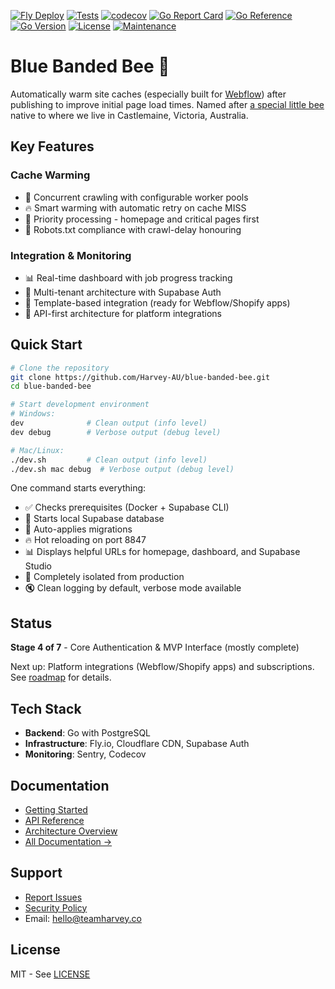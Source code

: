 [![Fly Deploy](https://github.com/Harvey-AU/blue-banded-bee/actions/workflows/fly-deploy.yml/badge.svg)](https://github.com/Harvey-AU/blue-banded-bee/actions/workflows/fly-deploy.yml)
[![Tests](https://github.com/Harvey-AU/blue-banded-bee/actions/workflows/test.yml/badge.svg)](https://github.com/Harvey-AU/blue-banded-bee/actions/workflows/test.yml)
[![codecov](https://codecov.io/github/harvey-au/blue-banded-bee/graph/badge.svg?token=EC0JW5IU7X)](https://codecov.io/github/harvey-au/blue-banded-bee)
[![Go Report Card](https://goreportcard.com/badge/github.com/Harvey-AU/blue-banded-bee?style=flat)](https://goreportcard.com/report/github.com/Harvey-AU/blue-banded-bee)
[![Go Reference](https://pkg.go.dev/badge/github.com/Harvey-AU/blue-banded-bee.svg)](https://pkg.go.dev/github.com/Harvey-AU/blue-banded-bee)
[![Go Version](https://img.shields.io/badge/go-1.25-blue.svg)](https://golang.org/)
[![License](https://img.shields.io/badge/License-MIT-blue.svg)](https://opensource.org/licenses/MIT)
[![Maintenance](https://img.shields.io/badge/Maintained%3F-yes-green.svg)](https://github.com/Harvey-AU/blue-banded-bee/graphs/commit-activity)

# Blue Banded Bee 🐝

Automatically warm site caches (especially built for
[Webflow](https://www.webflow.com)) after publishing to improve initial page
load times. Named after
[a special little bee](https://www.aussiebee.com.au/blue-banded-bee-information.html)
native to where we live in Castlemaine, Victoria, Australia.

## Key Features

### Cache Warming

- 🚀 Concurrent crawling with configurable worker pools
- 🔥 Smart warming with automatic retry on cache MISS
- 🥇 Priority processing - homepage and critical pages first
- 🤖 Robots.txt compliance with crawl-delay honouring

### Integration & Monitoring

- 📊 Real-time dashboard with job progress tracking
- 🔐 Multi-tenant architecture with Supabase Auth
- 🎨 Template-based integration (ready for Webflow/Shopify apps)
- 🔌 API-first architecture for platform integrations

## Quick Start

```bash
# Clone the repository
git clone https://github.com/Harvey-AU/blue-banded-bee.git
cd blue-banded-bee

# Start development environment
# Windows:
dev              # Clean output (info level)
dev debug        # Verbose output (debug level)

# Mac/Linux:
./dev.sh         # Clean output (info level)
./dev.sh mac debug  # Verbose output (debug level)
```

One command starts everything:

- ✅ Checks prerequisites (Docker + Supabase CLI)
- 🐳 Starts local Supabase database
- 🔄 Auto-applies migrations
- 🔥 Hot reloading on port 8847
- 📊 Displays helpful URLs for homepage, dashboard, and Supabase Studio
- 🚀 Completely isolated from production
- 🔇 Clean logging by default, verbose mode available

## Status

**Stage 4 of 7** - Core Authentication & MVP Interface (mostly complete)

Next up: Platform integrations (Webflow/Shopify apps) and subscriptions. See
[roadmap](./Roadmap.md) for details.

## Tech Stack

- **Backend**: Go with PostgreSQL
- **Infrastructure**: Fly.io, Cloudflare CDN, Supabase Auth
- **Monitoring**: Sentry, Codecov

## Documentation

- [Getting Started](docs/development/DEVELOPMENT.md)
- [API Reference](docs/architecture/API.md)
- [Architecture Overview](docs/architecture/ARCHITECTURE.md)
- [All Documentation →](docs/)

## Support

- [Report Issues](https://github.com/Harvey-AU/blue-banded-bee/issues)
- [Security Policy](SECURITY.md)
- Email: <hello@teamharvey.co>

## License

MIT - See [LICENSE](LICENSE)
